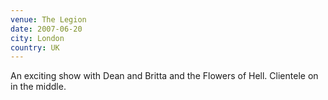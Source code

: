 ```yaml
---
venue: The Legion
date: 2007-06-20
city: London
country: UK
---
```


An exciting show with Dean and Britta and the Flowers of Hell. Clientele on in the middle.